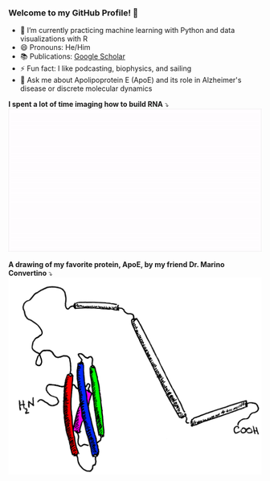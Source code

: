 ### Welcome to my GitHub Profile! 👋

- 🌱 I’m currently practicing machine learning with Python and data visualizations with R
- 😄 Pronouns: He/Him
- 📚 Publications: [Google Scholar](https://scholar.google.com/scholar?start=0&q=benfeard&hl=en&as_sdt=0,21)
- ⚡ Fun fact: I like podcasting, biophysics, and sailing
- 💬 Ask me about Apolipoprotein E (ApoE) and its role in Alzheimer's disease or discrete molecular dynamics

**I spent a lot of time imaging how to build RNA** ⤵️
![RNA Fragment Assembly Demo!](https://github.com/benfeard/benfeard/blob/main/rna_fragment_assembly.gif "RNA Fragment Assembly Demo")

**A drawing of my favorite protein, ApoE, by my friend Dr. Marino Convertino** ⤵️
![ApoE Drawing by Dr. Marino Convertino!](https://github.com/benfeard/benfeard/blob/main/apoe_drawing_color.png "ApoE4 Drawing")
